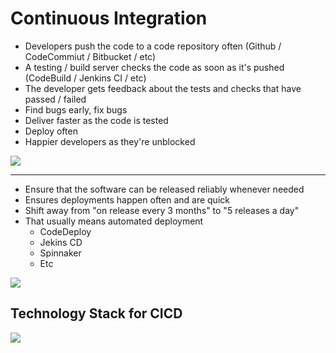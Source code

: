 # Continuous Integration

- Developers push the code to a code repository often (Github / CodeCommiut / Bitbucket / etc)
- A testing / build server checks the code as soon as it's pushed (CodeBuild / Jenkins CI / etc)
- The developer gets feedback about the tests and checks that have passed / failed
- Find bugs early, fix bugs
- Deliver faster as the code is tested
- Deploy often
- Happier developers as they're unblocked

![](2020-01-02-14-18-39.png)

---

- Ensure that the software can be released reliably whenever needed
- Ensures deployments happen often and are quick
- Shift away from "on release every 3 months" to "5 releases a day"
- That usually means automated deployment
    - CodeDeploy
    - Jekins CD
    - Spinnaker
    - Etc

![](2020-01-02-14-20-17.png)

## Technology Stack for CICD

![](2020-01-02-14-21-04.png)
